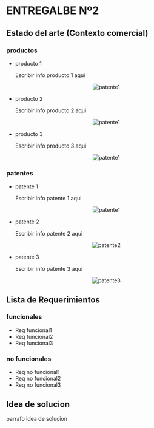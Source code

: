 <h1> ENTREGALBE Nº2</h1>

<h2> Estado del arte (Contexto comercial)</h2>
  <h3> productos </h3>
    <ul>
      <li>producto 1</li>
        <p style="text-align: justify">Escribir info producto 1 aqui</p>
        <p align="center"><img src="producto1.png" alt="patente1" style"width: 200px"></a></p>
      <li>producto 2</li>
        <p style="text-align: justify">Escribir info producto 2 aqui</p>
        <p align="center"><img src="producto1.png" alt="patente1" style"width: 200px"></a></p>
      <li>producto 3</li>
        <p style="text-align: justify">Escribir info producto 3 aqui</p>
        <p align="center"><img src="producto1.png" alt="patente1" style"width: 200px"></a></p>
    </ul>
  <h3> patentes </h3>
    <ul>
      <li>patente 1</li>
        <p style="text-align: justify">Escribir info patente 1 aqui</p>
        <p align="center"><img src="patente1.png" alt="patente1" style"width: 200px"></a></p>
      <li>patente 2</li>
        <p style="text-align: justify">Escribir info patente 2 aqui</p>
        <p align="center"><img src="patente2.png" alt="patente2" style"width: 200px"></a></p>
      <li>patente 3</li>
        <p style="text-align: justify">Escribir info patente 3 aqui</p>
        <p align="center"><img src="patente3.png" alt="patente3" style"width: 200px"></a></p>
    </ul>
  <h2> Lista de Requerimientos</h2>
    <h3>funcionales</h3>
      <ul>
        <li> Req funcional1</li>
        <li> Req funcional2</li>
        <li> Req funcional3</li>
      </ul>
    <h3>no funcionales</h3>
      <ul>
        <li> Req no funcional1</li>
        <li> Req no funcional2</li>
        <li> Req no funcional3</li>
      </ul>
  <h2>Idea de solucion</h2>
    <p style="text-align: justify">parrafo idea de solucion</p>
    
